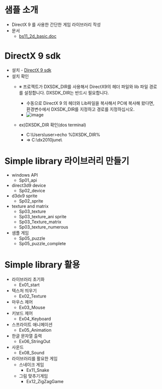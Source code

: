 # 샘플 소개
- DirectX 9 를 사용한 간단한 게임 라이브러리 작성
- 문서
    - [bs11_2d_basic.doc](https://github.com/3dapi/bs11_2d_basic/raw/master/bs11_2d_basic.doc)

# DirectX 9 sdk
- 설치 - [DirectX 9 sdk](https://www.microsoft.com/en-us/download/details.aspx?id=6812)
- 설치 확인
  - ※ 프로젝트가 DXSDK_DIR를 사용해서 DirectX9의 헤더 파일와 lib 파일 경로를 설정합니다. DXSDK_DIR는 반드시 필요합니다.
      - 수동으로 DirectX 9 의 헤더와 Lib파일을 복사해서 PC에 복사해 왔다면, 환경변수에서 DXSDK_DIR를 지정하고 경로를 지정하십시오.
      - ![image](https://github.com/user-attachments/assets/9425d1b2-b29d-49fe-9b3c-4f60b63e85bc)

  - ex)DXSDK_DIR 확인(dos terminal)
    - C:\Users\user>echo %DXSDK_DIR%
    - => C:\dx2010june\


# Simple library 라이브러리 만들기

- windows API
  - Sp01_api
- direct3d9 device
  - Sp02_device
- d3dx9 sprite
  - Sp02_sprite
- texture and matrix
  - Sp03_texture
  - Sp03_texture_ani sprite
  - Sp03_Texture_matrix
  - Sp03_texture_numerous
- 샘플 게임
  - Sp05_puzzle
  - Sp05_puzzle_complete

# Simple library 활용
- 라이브러리 초기화
  - Ex01_start
- 텍스처 띄우기
  - Ex02_Texture
- 마우스 제어
  - Ex03_Mouse
- 키보드 제어
  - Ex04_Keyboard
- 스프라이트 애니메이션
  - Ex05_Animation
- 한글 문자열 출력
  - Ex06_StringOut
- 사운드
  - Ex08_Sound
- 라이브러리를 활요한 게임
  - 스네이크 게임
    - Ex11_Snake
  - 그림 맞추기게임
    - Ex12_ZigZagGame
